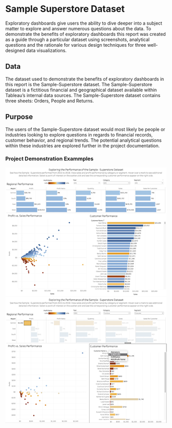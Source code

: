 # Sample Superstore Dataset
Exploratory dashboards give users the ability to dive deeper into a subject matter to explore and answer numerous questions about the data. To demonstrate the benefits of exploratory dashboards this report was created as a guide through a particular dataset using screenshots, analytical questions and the rationale for various design techniques for three well-designed data visualizations. 

## Data
The dataset used to demonstrate the benefits of exploratory dashboards in this report is the Sample-Superstore dataset. The Sample-Superstore dataset is a fictitious financial and geographical dataset available within Tableau’s internal data sources. The Sample-Superstore dataset contains three sheets: Orders, People and Returns.

## Purpose
The users of the Sample-Superstore dataset would most likely be people or industries looking to explore questions in regards to financial records, customer behavior, and regional trends. The potential analytical questions within these industries are explored further in the project documentation.

### Project Demonstration Exammples

![](https://github.com/martell-n-tardy/Data-Visualization/blob/main/Sample-Superstore%20Dataset/Sample-Superstore%20Dashboard.png)![](https://github.com/martell-n-tardy/Data-Visualization/blob/main/Sample-Superstore%20Dataset/Customer%20Performance.png)


